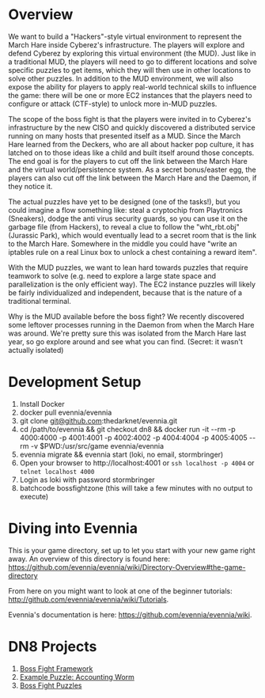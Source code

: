 # Overview
We want to build a "Hackers"-style virtual environment to represent the March Hare inside Cyberez's infrastructure. The players will explore and defend Cyberez by exploring this virtual environment (the MUD). Just like in a traditional MUD, the players will need to go to different locations and solve specific puzzles to get items, which they will then use in other locations to solve other puzzles. In addition to the MUD environment, we will also expose the ability for players to apply real-world technical skills to influence the game: there will be one or more EC2 instances that the players need to configure or attack (CTF-style) to unlock more in-MUD puzzles.

The scope of the boss fight is that the players were invited in to Cyberez's infrastructure by the new CISO and quickly discovered a distributed service running on many hosts that presented itself as a MUD. Since the March Hare learned from the Deckers, who are all about hacker pop culture, it has latched on to those ideas like a child and built itself around those concepts. The end goal is for the players to cut off the link between the March Hare and the virtual world/persistence system. As a secret bonus/easter egg, the players can also cut off the link between the March Hare and the Daemon, if they notice it.

The actual puzzles have yet to be designed (one of the tasks!), but you could imagine a flow something like: steal a cryptochip from Playtronics (Sneakers), dodge the anti virus security guards, so you can use it on the garbage file (from Hackers), to reveal a clue to follow the "wht_rbt.obj" (Jurassic Park), which would eventually lead to a secret room that is the link to the March Hare. Somewhere in the middle you could have "write an iptables rule on a real Linux box to unlock a chest containing a reward item".

With the MUD puzzles, we want to lean hard towards puzzles that require teamwork to solve (e.g. need to explore a large state space and parallelization is the only efficient way). The EC2 instance puzzles will likely be fairly individualized and independent, because that is the nature of a traditional terminal.

Why is the MUD available before the boss fight? We recently discovered some leftover processes running in the Daemon from when the March Hare was around. We're pretty sure this was isolated from the March Hare last year, so go explore around and see what you can find. (Secret: it wasn't actually isolated)

# Development Setup
1. Install Docker
2. docker pull evennia/evennia
3. git clone git@github.com:thedarknet/evennia.git
4. cd /path/to/evennia && git checkout dn8 && docker run -it --rm -p 4000:4000 -p 4001:4001 -p 4002:4002 -p 4004:4004 -p 4005:4005 --rm -v $PWD:/usr/src/game evennia/evennia
5. evennia migrate && evennia start (loki, no email, stormbringer)
6. Open your browser to http://localhost:4001 or `ssh localhost -p 4004` or `telnet localhost 4000`
7. Login as loki with password stormbringer
8. batchcode bossfightzone   (this will take a few minutes with no output to execute)

# Diving into Evennia

This is your game directory, set up to let you start with
your new game right away. An overview of this directory is found here:
https://github.com/evennia/evennia/wiki/Directory-Overview#the-game-directory

From here on you might want to look at one of the beginner tutorials:
http://github.com/evennia/evennia/wiki/Tutorials.

Evennia's documentation is here:
https://github.com/evennia/evennia/wiki.

# DN8 Projects
1. [Boss Fight Framework](https://github.com/thedarknet/evennia/projects/1)
2. [Example Puzzle: Accounting Worm](https://github.com/thedarknet/evennia/projects/3)
3. [Boss Fight Puzzles](https://github.com/thedarknet/evennia/projects/4)
